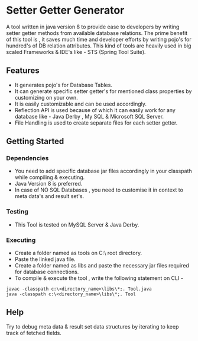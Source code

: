 # Setter Getter Generator

A tool written in java version 8 to provide ease to developers by writing setter getter methods from available database relations.
The prime benefit of this tool is , it saves much time and developer efforts by writing pojo's for hundred's of DB relation attributes.
This kind of tools are heavily used in big scaled Frameworks & IDE's like - STS (Spring Tool Suite).

## Features

* It generates pojo's for Database Tables.
* It can generate specific setter getter's for mentioned class properties by customizing on your own.
* It is easily customizable and can be used accordingly.
* Reflection API is used because of which it can easily work for any database like - Java Derby , My SQL & Microsoft SQL Server.
* File Handling is used to create separate files for each setter getter.

## Getting Started

### Dependencies

* You need to add specific database jar files accordingly in your classpath while compiling & executing.
* Java Version 8 is preferred.
* In case of NO SQL Databases , you need to customise it in context to meta data's and result set's.

### Testing

* This Tool is tested on MySQL Server & Java Derby.

### Executing 

* Create a folder named as tools on C:\ root directory.
* Paste the linked java file.
* Create a folder named as libs and paste the necessary jar files required for database connections.
* To compile & execute the tool , write the following statement on CLI -
```
javac -classpath c:\<directory_name>\libs\*;. Tool.java
java -classpath c:\<directory_name>\libs\*;. Tool
```

## Help

Try to debug meta data & result set data structures by iterating to keep track of fetched fields.
